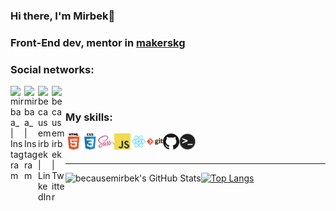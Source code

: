 ### Hi there, I'm Mirbek👋

### Front-End dev, mentor in [makerskg][makers]

### Social networks:

[<img align="left" alt="mirbaa_ | Instagram" width="22px" src="https://cdn.jsdelivr.net/npm/simple-icons@v3/icons/telegram.svg" />][telegram]
[<img align="left" alt="mirbaa_ | Instagram" width="22px" src="https://cdn.jsdelivr.net/npm/simple-icons@v3/icons/instagram.svg" />][instagram]
[<img align="left" alt="becausemirbek | LinkedIn" width="22px" src="https://cdn.jsdelivr.net/npm/simple-icons@v3/icons/linkedin.svg" />][linkedin]
[<img align="left" alt="becausemirbek | Twitter" width="22px" src="https://cdn.jsdelivr.net/npm/simple-icons@v3/icons/twitter.svg" />][twitter]
<br />

### My skills:

<img align="left" alt="HTML5" width="26px" src="https://raw.githubusercontent.com/github/explore/80688e429a7d4ef2fca1e82350fe8e3517d3494d/topics/html/html.png" />
<img align="left" alt="CSS3" width="26px" src="https://raw.githubusercontent.com/github/explore/80688e429a7d4ef2fca1e82350fe8e3517d3494d/topics/css/css.png" />
<img align="left" alt="Sass" width="26px" src="https://raw.githubusercontent.com/github/explore/80688e429a7d4ef2fca1e82350fe8e3517d3494d/topics/sass/sass.png" />
<img align="left" alt="JavaScript" width="26px" src="https://raw.githubusercontent.com/github/explore/80688e429a7d4ef2fca1e82350fe8e3517d3494d/topics/javascript/javascript.png" />
<img align="left" alt="React" width="26px" src="https://raw.githubusercontent.com/github/explore/80688e429a7d4ef2fca1e82350fe8e3517d3494d/topics/react/react.png" />
<img align="left" alt="Git" width="26px" src="https://raw.githubusercontent.com/github/explore/80688e429a7d4ef2fca1e82350fe8e3517d3494d/topics/git/git.png" />
<img align="left" alt="GitHub" width="26px" src="https://raw.githubusercontent.com/github/explore/78df643247d429f6cc873026c0622819ad797942/topics/github/github.png" />
<img align="left" alt="Terminal" width="26px" src="https://raw.githubusercontent.com/github/explore/80688e429a7d4ef2fca1e82350fe8e3517d3494d/topics/terminal/terminal.png" />

<br />
<br />

---

  <img align="left" alt="becausemirbek's GitHub Stats" src="https://github-readme-stats.vercel.app/api?username=becausemirbek&show_icons=true&hide_border=true" />

[![Top Langs](https://github-readme-stats.vercel.app/api/top-langs/?username=becausemirbek&layout=compact)](https://github.com/anuraghazra/github-readme-stats)

[twitter]: https://twitter.com/becausemirbek
[instagram]: https://instagram.com/mirbaa_
[linkedin]: https://linkedin.com/in/mirbek-baratbaev-a99a471a1
[telegram]: https://t.me/becausemirbek
[makers]: https://makers.kg/
